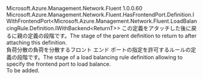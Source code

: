 <Type Name="IWithFrontendPort&lt;ReturnT&gt;" FullName="Microsoft.Azure.Management.Network.Fluent.LoadBalancingRule.Definition.IWithFrontendPort&lt;ReturnT&gt;">
  <TypeSignature Language="C#" Value="public interface IWithFrontendPort&lt;ReturnT&gt; : Microsoft.Azure.Management.Network.Fluent.HasFrontendPort.Definition.IWithFrontendPort&lt;Microsoft.Azure.Management.Network.Fluent.LoadBalancingRule.Definition.IWithBackend&lt;ReturnT&gt;&gt;" />
  <TypeSignature Language="ILAsm" Value=".class public interface auto ansi abstract IWithFrontendPort`1&lt;ReturnT&gt; implements class Microsoft.Azure.Management.Network.Fluent.HasFrontendPort.Definition.IWithFrontendPort`1&lt;class Microsoft.Azure.Management.Network.Fluent.LoadBalancingRule.Definition.IWithBackend`1&lt;!ReturnT&gt;&gt;" />
  <TypeSignature Language="DocId" Value="T:Microsoft.Azure.Management.Network.Fluent.LoadBalancingRule.Definition.IWithFrontendPort`1" />
  <TypeSignature Language="VB.NET" Value="Public Interface IWithFrontendPort(Of ReturnT)&#xA;Implements IWithFrontendPort(Of IWithBackend(Of ReturnT))" />
  <TypeSignature Language="F#" Value="type IWithFrontendPort&lt;'ReturnT&gt; = interface&#xA;    interface IWithFrontendPort&lt;IWithBackend&lt;'ReturnT&gt;&gt;" />
  <AssemblyInfo>
    <AssemblyName>Microsoft.Azure.Management.Network.Fluent</AssemblyName>
    <AssemblyVersion>1.0.0.60</AssemblyVersion>
  </AssemblyInfo>
  <TypeParameters>
    <TypeParameter Name="ParentT" />
  </TypeParameters>
  <Interfaces>
    <Interface>
      <InterfaceName>Microsoft.Azure.Management.Network.Fluent.HasFrontendPort.Definition.IWithFrontendPort&lt;Microsoft.Azure.Management.Network.Fluent.LoadBalancingRule.Definition.IWithBackend&lt;ReturnT&gt;&gt;</InterfaceName>
    </Interface>
  </Interfaces>
  <Docs>
    <typeparam name="ReturnT"><span data-ttu-id="15762-101">この定義をアタッチした後に戻るに親の定義の段階です。</span><span class="sxs-lookup"><span data-stu-id="15762-101">The stage of the parent definition to return to after attaching this definition.</span></span></typeparam>
    <summary>
            <span data-ttu-id="15762-102">負荷分散の負荷を分散するフロント エンド ポートの指定を許可するルールの定義の段階です。</span><span class="sxs-lookup"><span data-stu-id="15762-102">The stage of a load balancing rule definition allowing to specify the frontend port to load balance.</span></span>
            </summary>
    <remarks>To be added.</remarks>
  </Docs>
  <Members />
</Type>